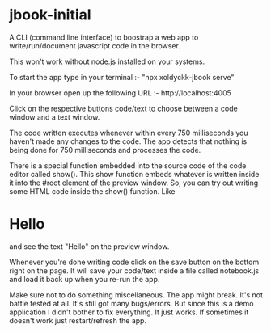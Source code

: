 # jbook-initial
A CLI (command line interface) to boostrap a web app to write/run/document javascript code in the browser.

This won't work without node.js installed on your systems.

To start the app type in your terminal :- "npx xoldyckk-jbook serve"

In your browser open up the following URL :- http://localhost:4005

Click on the respective buttons code/text to choose between a code window and a text window.

The code written executes whenever within every 750 milliseconds you haven't made any changes to the code.
The app detects that nothing is being done for 750 milliseconds and processes the code.

There is a special function embedded into the source code of the code editor called show().
This show function embeds whatever is written inside it into the #root element of the preview window.
So, you can try out writing some HTML code inside the show() function.
Like <h1>Hello</h1> and see the text "Hello" on the preview window.

Whenever you're done writing code click on the save button on the bottom right on the page.
It will save your code/text inside a file called notebook.js and load it back up when you re-run the app.

Make sure not to do something miscellaneous. The app might break. It's not battle tested at all. It's still got many bugs/errors.
But since this is a demo application I didn't bother to fix everything. It just works.
If sometimes it doesn't work just restart/refresh the app.

